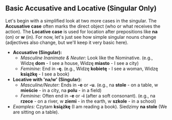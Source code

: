 ## Basic Accusative and Locative (Singular Only)

Let's begin with a simplified look at two more cases in the singular. The **Accusative case** often marks the direct object (who or what receives the action). The **Locative case** is used for location after prepositions like **na** (on) or **w** (in). For now, let's just see how simple singular nouns change (adjectives also change, but we'll keep it very basic here).

* **Accusative (Singular):**
    * *Masculine Inanimate & Neuter:* Look like the Nominative. (e.g., Widzę **dom** - I see a house, Widzę **miasto** - I see a city)
    * *Feminine:* End in **-ę**. (e.g., Widzę **kobietę** - I see a woman, Widzę **książkę** - I see a book)
* **Locative with 'na/w' (Singular):**
    * *Masculine/Neuter:* Ends in **-e** or **-u**. (e.g., na **stole** - on a table, w **mieście** - in a city, na **polu** - in a field)
    * *Feminine:* Often end in **-e** or **-i** (after a soft consonant). (e.g., na **rzece** - on a river, w **ziemi** - in the earth, w **szkole** - in a school)
* *Examples:* Czytam **książkę** (I am reading a book). Siedzimy **na stole** (We are sitting on a table).